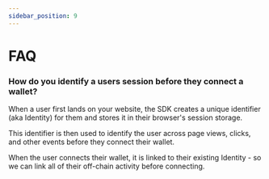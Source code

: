 ```yaml
---
sidebar_position: 9
---
```


# FAQ

### How do you identify a users session before they connect a wallet?

When a user first lands on your website, the SDK creates a unique identifier (aka Identity) for them and stores it in their browser's session storage.

This identifier is then used to identify the user across page views, clicks, and other events before they connect their wallet.

When the user connects their wallet, it is linked to their existing Identity - so we can link all of their off-chain activity before connecting.
